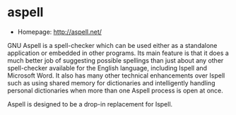 # aspell

* Homepage: http://aspell.net/

GNU Aspell is a spell-checker which can be used either as a standalone
 application or embedded in other programs.  Its main feature is that it
 does a much better job of suggesting possible spellings than just about
 any other spell-checker available for the English language, including
 Ispell and Microsoft Word.  It also has many other technical enhancements
 over Ispell such as using shared memory for dictionaries and intelligently
 handling personal dictionaries when more than one Aspell process is open
 at once.

 Aspell is designed to be a drop-in replacement for Ispell.

